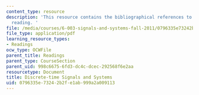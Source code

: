 ```yaml
---
content_type: resource
description: 'This resource contains the bibliographical references to the course
  reading. '
file: /media/courses/6-003-signals-and-systems-fall-2011/0796335e73242b2fe1ab999a2a009113_MIT6_003F11_back.pdf
file_type: application/pdf
learning_resource_types:
- Readings
ocw_type: OCWFile
parent_title: Readings
parent_type: CourseSection
parent_uid: 998c6675-6fd3-dc4c-dcec-292568f6e2aa
resourcetype: Document
title: Discrete-time Signals and Systems
uid: 0796335e-7324-2b2f-e1ab-999a2a009113
---
```

